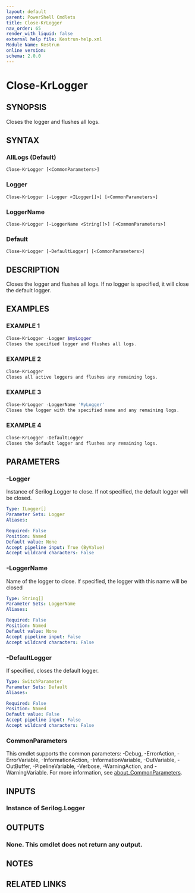 ```yaml
---
layout: default
parent: PowerShell Cmdlets
title: Close-KrLogger
nav_order: 65
render_with_liquid: false
external help file: Kestrun-help.xml
Module Name: Kestrun
online version:
schema: 2.0.0
---
```


# Close-KrLogger

## SYNOPSIS
Closes the logger and flushes all logs.

## SYNTAX

### AllLogs (Default)
```
Close-KrLogger [<CommonParameters>]
```

### Logger
```
Close-KrLogger [-Logger <ILogger[]>] [<CommonParameters>]
```

### LoggerName
```
Close-KrLogger [-LoggerName <String[]>] [<CommonParameters>]
```

### Default
```
Close-KrLogger [-DefaultLogger] [<CommonParameters>]
```

## DESCRIPTION
Closes the logger and flushes all logs.
If no logger is specified, it will close the default logger.

## EXAMPLES

### EXAMPLE 1
```powershell
Close-KrLogger -Logger $myLogger
Closes the specified logger and flushes all logs.
```

### EXAMPLE 2
```powershell
Close-KrLogger
Closes all active loggers and flushes any remaining logs.
```

### EXAMPLE 3
```powershell
Close-KrLogger -LoggerName 'MyLogger'
Closes the logger with the specified name and any remaining logs.
```

### EXAMPLE 4
```powershell
Close-KrLogger -DefaultLogger
Closes the default logger and flushes any remaining logs.
```

## PARAMETERS

### -Logger
Instance of Serilog.Logger to close.
If not specified, the default logger will be closed.

```yaml
Type: ILogger[]
Parameter Sets: Logger
Aliases:

Required: False
Position: Named
Default value: None
Accept pipeline input: True (ByValue)
Accept wildcard characters: False
```

### -LoggerName
Name of the logger to close.
If specified, the logger with this name will be closed

```yaml
Type: String[]
Parameter Sets: LoggerName
Aliases:

Required: False
Position: Named
Default value: None
Accept pipeline input: False
Accept wildcard characters: False
```

### -DefaultLogger
If specified, closes the default logger.

```yaml
Type: SwitchParameter
Parameter Sets: Default
Aliases:

Required: False
Position: Named
Default value: False
Accept pipeline input: False
Accept wildcard characters: False
```

### CommonParameters
This cmdlet supports the common parameters: -Debug, -ErrorAction, -ErrorVariable, -InformationAction, -InformationVariable, -OutVariable, -OutBuffer, -PipelineVariable, -Verbose, -WarningAction, and -WarningVariable. For more information, see [about_CommonParameters](http://go.microsoft.com/fwlink/?LinkID=113216).

## INPUTS

### Instance of Serilog.Logger
## OUTPUTS

### None. This cmdlet does not return any output.
## NOTES

## RELATED LINKS
